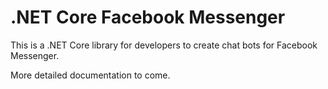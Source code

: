 # .NET Core Facebook Messenger
This is a .NET Core library for developers to create chat bots for Facebook Messenger.

More detailed documentation to come.